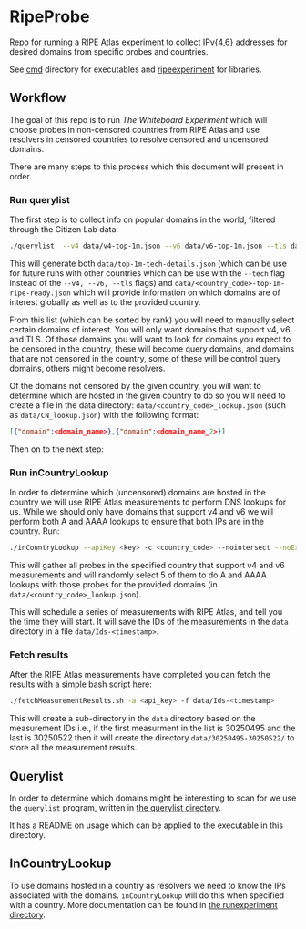 # RipeProbe
Repo for running a RIPE Atlas experiment to collect IPv{4,6} addresses for
desired domains from specific probes and countries.

See [cmd](cmd/) directory for executables and [ripeexperiment](ripeexperiment)
for libraries.

## Workflow

The goal of this repo is to run *The Whiteboard Experiment* which will choose
probes in non-censored countries from RIPE Atlas and use resolvers in censored
countries to resolve censored and uncensored domains.

There are many steps to this process which this document will present in order.

### Run querylist

The first step is to collect info on popular domains in the world, filtered through the Citizen Lab data.

```bash
./querylist  --v4 data/v4-top-1m.json --v6 data/v6-top-1m.json --tls data/tls-top-1m.json/ --cit-lab-global data/global.csv --cit-lab-country data/<country_code>.csv -c <country_code>
```

This will generate both `data/top-1m-tech-details.json` (which can be use for
future runs with other countries which can be use with the `--tech` flag instead
of the `--v4, --v6, --tls` flags) and
`data/<country_code>-top-1m-ripe-ready.json` which will provide information on
which domains are of interest globally as well as to the provided country.

From this list (which can be sorted by rank) you will need to manually select
certain domains of interest. You will only want domains that support v4, v6, and
TLS. Of those domains you will want to look for domains you expect to be
censored in the country, these will become query domains, and domains that are
not censored in the country, some of these will be control query domains, others
might become resolvers. 

Of the domains not censored by the given country, you will want to determine
which are hosted in the given country to do so you will need to create a file in
the data directory: `data/<country_code>_lookup.json` (such as
`data/CN_lookup.json`) with the following format:

```json
[{"domain":<domain_name>},{"domain":<domain_name_2>}]
```

Then on to the next step:

### Run inCountryLookup

In order to determine which (uncensored) domains are hosted in the country we
will use RIPE Atlas measurements to perform DNS lookups for us. While we should
only have domains that support v4 and v6 we will perform both A and AAAA lookups
to ensure that both IPs are in the country. Run:

```bash
./inCountryLookup --apiKey <key> -c <country_code> --nointersect --noExtraDomains --nolookup
```

This will gather all probes in the specified country that support v4 and v6
measurements and will randomly select 5 of them to do A and AAAA lookups with
those probes for the provided domains (in `data/<country_code>_lookup.json`).

This will schedule a series of measurements with RIPE Atlas, and tell you the
time they will start. It will save the IDs of the measurements in the `data`
directory in a file `data/Ids-<timestamp>`. 

### Fetch results

After the RIPE Atlas measurements have completed you can fetch the results with
a simple bash script here:

```bash
./fetchMeasurementResults.sh -a <api_key> -f data/Ids-<timestamp>
```

This will create a sub-directory in the `data` directory based on the
measurement IDs i.e., if the first measurment in the list is 30250495 and the
last is 30250522 then it will create the directory `data/30250495-30250522/` to
store all the measurement results.

## Querylist

In order to determine which domains might be interesting to scan for we use
the `querylist` program, written in [the querylist directory](cmd/querylist).

It has a README on usage which can be applied to the executable in this
directory.

## InCountryLookup

To use domains hosted in a country as resolvers we need to know the IPs associated with the domains. `inCountryLookup` will do this when specified with a country. More documentation can be found in [the runexperiment directory](cmd/runexperiment).